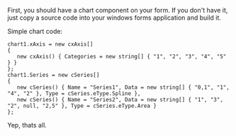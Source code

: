First, you should have a chart component on your form. If you don't have it, just copy a source code into your windows forms application and build it.

Simple chart code:

```
chart1.xAxis = new cxAxis[] 
{ 
   new cxAxis() { Categories = new string[] { "1", "2", "3", "4", "5" } } 
};
chart1.Series = new cSeries[] 
{
   new cSeries() { Name = "Series1", Data = new string[] { "0,1", "1", "4", "2" }, Type = cSeries.eType.Spline },
   new cSeries() { Name = "Series2", Data = new string[] { "1", "3", "2", null, "2,5" }, Type = cSeries.eType.Area }
};
```

Yep, thats all.